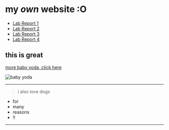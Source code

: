 # my _own_ website **:O**

- [Lab Report 1](https://xtrasee.github.io/cse15l-lab-reports/lab-report-1-week-2.html)
- [Lab Report 2](https://xtrasee.github.io/cse15l-lab-reports/lab-report-2-week-4.html)
- [Lab Report 3](https://xtrasee.github.io/cse15l-lab-reports/lab-report-3-week-6.html)
- [Lab Report 4](https://xtrasee.github.io/cse15l-lab-reports/lab-report-4-week-8.html)

## this is great

[more baby yoda, click here](https://www.wired.com/story/baby-yoda-internet/)

![baby yoda](https://media.wired.com/photos/5dd593a829b9c40008b179b3/191:100/w_2338,h_1224,c_limit/Cul-BabyYoda_mandalorian-thechild-1_af408bfd.jpg)

---

> i also love dogs

- for
- many
- reasons
- !!

---
